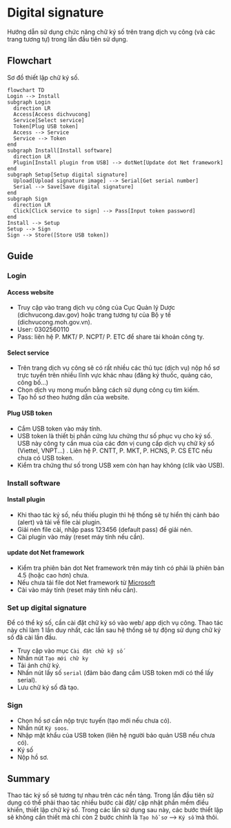   
# Digital signature
Hướng dẫn sử dụng chức năng chữ ký số trên trang dịch vụ công (và các trang tương tự) trong lần đầu tiên sử dụng.
## Flowchart
Sơ đồ thiết lập chữ ký số.
  ```mermaid
  flowchart TD
  Login --> Install
  subgraph Login
    direction LR
    Access[Access dichvucong]
    Service[Select service]
    Token[Plug USB token]
    Access --> Service
    Service --> Token
  end
  subgraph Install[Install software]
    direction LR
    Plugin[Install plugin from USB] --> dotNet[Update dot Net framework]
  end
  subgraph Setup[Setup digital signature]
    Upload[Upload signature image] --> Serial[Get serial number]
    Serial --> Save[Save digital signature]
  end
  subgraph Sign
    direction LR
    Click[Click service to sign] --> Pass[Input token password]
  end
  Install --> Setup
  Setup --> Sign
  Sign --> Store([Store USB token])
```

## Guide
### Login
#### Access website
- Truy cập vào trang dịch vụ công của Cục Quản lý Dược (dichvucong.dav.gov) hoặc trang tương tự của Bộ y tế (dichvucong.moh.gov.vn).
- User: 0302560110
- Pass: liên hệ P. MKT/ P. NCPT/ P. ETC để share tài khoản công ty.
#### Select service
- Trên trang dịch vụ công sẽ có rất nhiều các thủ tục (dịch vụ) nộp hồ sơ trực tuyến trên nhiều lĩnh vực khác nhau (đăng ký thuốc, quảng cáo, công bố...)
- Chọn dịch vụ mong muốn bằng cách sử dụng công cụ tìm kiếm.
- Tạo hồ sơ theo hướng dẫn của website.
#### Plug USB token
- Cắm USB token vào máy tính.
- USB token là thiết bị phần cứng lưu chứng thư số phục vụ cho ký số. USB này công ty cần mua của các đơn vị cung cấp dịch vụ chữ ký số (Viettel, VNPT...) . Liên hệ P. CNTT, P. MKT, P. HCNS, P. CS ETC nếu chưa có USB token.
- Kiểm tra chứng thư số trong USB xem còn hạn hay không (clik vào USB).
### Install software
#### Install plugin
- Khi thao tác ký số, nếu thiếu plugin thì hệ thống sẽ tự hiển thị cảnh báo (alert) và tải về file cài plugin.
- Giải nén file cài, nhập pass 123456 (default pass) để giải nén.
- Cài plugin vào máy (reset máy tính nếu cần).

#### update dot Net framework
- Kiểm tra phiên bản dot Net framework trên máy tính có phải là phiên bản 4.5 (hoặc cao hơn) chưa.
- Nếu chưa tải file dot Net framework từ [Microsoft](https://www.microsoft.com/en-us/download/details.aspx?id=30653)
- Cài vào máy tính (reset máy tính nếu cần).
### Set up digital signature
Để có thể ký số, cần cài đặt chữ ký só vào web/ app dịch vụ công. Thao tác này chỉ làm 1 lần duy nhất, các lần sau hệ thống sẽ tự động sử dụng chữ ký số đã cài lần đầu.
- Truy cập vào mục `Cài đặt chữ kỹ số`
- Nhấn nút `Tạo mới chữ ky`
- Tải ảnh chữ ký.
- Nhấn nút lấy số `serial` (đảm bảo đang cắm USB token mới có thể lấy serial).
- Lưu chữ ký số đã tạo.
### Sign
- Chọn hồ sơ cần nộp trực tuyến (tạo mới nếu chưa có).
- Nhấn nút `Ký soos`.
- Nhập mật khẩu của USB token (liên hệ người bảo quản USB nếu chưa có).
- Ký số
- Nộp hồ sơ.
## Summary
Thao tác ký số sẽ tương tự nhau trên các nền tảng. Trong lần đầu tiên sử dụng có thể phải thao tác nhiều bước cài đặt/ cập nhật phần mềm điều khiển, thiết lập chữ ký số. Trong các lần sử dụng sau này, các bước thiết lập sẽ không cần thiết mà chỉ còn 2 bước chính là `Tạo hồ sơ` --> `Ký số` mà thôi.
